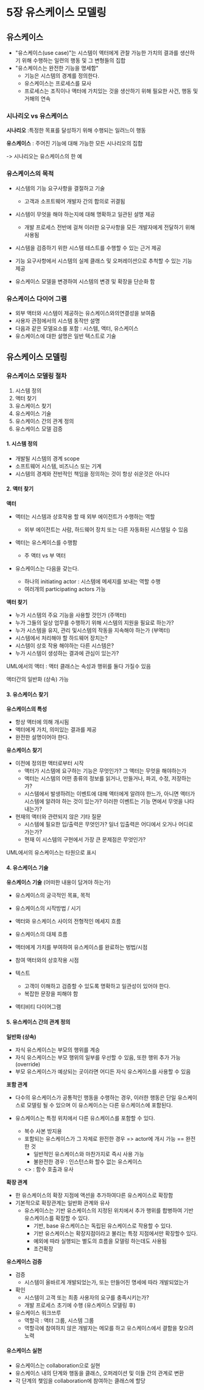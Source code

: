 # 5장 유스케이스 모델링



## 유스케이스

- "유스케이스(use case)"는 시스템이 액터에게 관찰 가능한 가치의 결과를 생산하기 위해 수행하는 일련의 행동 및 그 변형들의 집합
- "유스케이스는 완전한 기능을 명세함"
  - 기능은 시스템의 경계를 정의한다.
  - 유스케이스는 프로세스를 묘사
  - 프로세스는 조직이나 액터에 가치있는 것을 생산하기 위해 필요한 사건, 행동 및 거해의 연속



### 시나리오 vs 유스케이스

**시나리오** :특정한 목표를 달성하기 위해 수행되는 일려느이 행동

**유스케이스** : 주어진 기능에 대해 가능한 모든 시나리오의 집합

-> 시나리오는 유스케이스의 한 예



### 유스케이스의 목적

- 시스템의 기능 요구사항을 결절하고 기술
  - 고객과 소프트웨어 개발자 간의 합의로 귀결됨

- 시스템이 무엇을 해야 하는지에 대해 명확하고 일관된 설명 제공
  - 개발 프로세스 전반에 걸쳐 이러한 요구사항을 모든 개발자에게 전달하기 위해 사용됨
- 시스템을 검증하기 위한 시스템 테스트를 수행할 수 있는 근거 제공
- 기능 요구사항에서 시스템의 실제 클래스 및 오퍼레이션으로 추척할 수 있는 기능 제공
- 유스케이스 모델을 변경하여 시스템의 변경 및 확장을 단순화 함



### 유스케이스 다이어 그램

- 외부 액터와 시스템이 제공하는 유스케이스와의연결성을 보여줌
- 사용자 관점에서의 시스템 동작만 설명
- 다음과 같은 모델요소를 포함 : 시스템, 액터, 유스케이스
- 유스케이스에 대한 설명은 일반 텍스트로 기술



## 유스케이스 모델링

### 유스케이스 모델링 절차

1. 시스템 정의
2. 액터 찾기
3. 유스케이스 찾기
4. 유스케이스 기술
5. 유스케이스 간의 관계 정의
6. 유스케이스 모델 검증



#### 1. 시스템 정의

- 개발될 시스템의 경계 scope
- 소프트웨어 시스템, 비즈니스 또는 기계
- 시스템의 경계와 전반적인 책임을 정의하는 것이 항상 쉬운것은 아니다



#### 2. 액터 찾기

**액터**

- 액터는 시스템과 상호작용 할 때 외부 에이전트가 수행하는 역할
  - 외부 에이전트는 사람, 하드웨어 장치 또는 다른 자동화된 시스템일 수 있음
- 액터는 유스케이스를 수행함
  - 주 액터 vs 부 액터

- 유스케이스는 다음을 갖는다. 
  - 하나의 initiating actor : 시스템에 메세지를 보내는 역할 수행
  - 여러개의 participating actors 가능



**액터 찾기**

- 누가 시스템의 주요 기능을 사용할 것인가 (주액터)
- 누가 그들의 일상 업무를 수행하기 위해 시스템의 지원을 필요로 하는가?
- 누가 시스템을 유지, 관리 및시스템의 작동을 지속해야 하는가 (부액터)
- 시스템에서 처리해야 할 하드웨어 장치는?
- 시스템이 상호 작용 해야하는 다른 시스템은?
- 누가 시스템이 생성하는 결과에 관심이 있는가?



UML에서의 액터 : 액터 클래스는 속성과 행위를 둘다 가질수 있음

액터간의 일반화 (상속) 가능



#### 3. 유스케이스 찾기

**유스케이스의 특성**

- 항상 액터에 의해 개시됨
- 액터에게 가치, 의미있는 결과를 제공
- 완전한 설명이어야 한다. 



**유스케이스 찾기**

- 이전에 정의한 액터로부터 시작
  - 액터가 시스템에 요구하는 기능은 무엇인가? 그 액터는 무엇을 해야하는가
  - 액터는 시스템의 어떤 종류의 정보를 읽거나, 만들거나, 파괴, 수정, 저장하는가?
  - 시스템에서 발생하려는 이벤트에 대해 액터에게 알려야 한느가, 아니면 액터가 시스템에 알려야 하는 것이 있는가? 이러한 이벤트는 기능 면에서 무엇을 나타내는가?
- 현재의 액터와 관련되지 않은 기타 질문
  - 시스템에 필요한 입/출력은 무엇인가? 일너 입출력은 어디에서 오거나 어디로 가는가?
  - 현재 이 시스템의 구현에서 가장 큰 문제점은 무엇인가?



UML에서의 유스케이스는 타원으로 표시



#### 4. 유스케이스 기술

**유스케이스 기술** (어떠한 내용이 담겨야 하는가)

- 유스케이스의 궁극적인 목표, 목적
- 유스케이스의 시작방법 / 시기

- 액터와 유스케이스 사이의 전형적인 메세지 흐름
- 유스케이스의 대체 흐름
- 액터에게 가치를 부여하여 유스케이스를 완료하는 벙법/시점
- 참여 액터와의 상호작용 시점
- 텍스트
  - 고객이 이해하고 검증할 수 있도록 명확하고 일관성이 있어야 한다. 
  - 복잡한 문장을 피해야 함
- 액티비티 다이어그램



#### 5. 유스케이스 간의 관계 정의

**일반화 (상속)**

- 자식 유스케이스는 부모의 행위를 계승
- 자식 유스케이스는 부모 행위의 일부를 우선할 수 있음, 또한 행위 추가 가능(override)
- 부모 유스케이스가 예상되는 곳이라면 어디든 자식  유스케이스를 사용할 수 있음



**포함 관계**

- 다수의 유스케이스가 공통적인 행동을 수행하는 경우, 이러한 행동은 단일 유스케이스로 모델링 될 수 있으며 이 유스케이스는 다른 유스케이스에 포함된다. 

- 유스케이스는 특정 위치에서 다른 유스케이스를 포함할 수 있다.

  - 복수 사본 방지용
  - 포함되는 유스케이스가 그 자체로 완전한 경우 => actor에 개시 가능 == 완전한 것
    - 일반적인 유스케이스와 마찬가지로 즉시 사용 가능
    - 불완전한 경우 : 인스턴스화 할수 없는 유스케이스
  - <<include>> : 함수 호출과 유사

  

**확장 관계**

- 한 유스케이스의 확장 지점에 액션을 추가하여다른 유스케이스로 확장함
- 기본적으로 확장관계는 일반화 관계와 유사
  - 유스케이스는 기반 유스케이스의 지정된 위치에서 추가 행위를 합병하여 기반 유스케이스를 확장할 수 있다.
    - 기반, base 유스케이스는 독립된 유스케이스로 작용할 수 있다. 
    - 기반 유스케이스는 확장지점이라고 불리는 특정 지점에서만 확장할수 있다. 
    - 예외에 따라 실행되는 별도의 흐름을 모델링 하는데도 사용됨
    - 조건확장



**유스케이스 검증**

- 검증
  - 시스템이 올바르게 개발되었는가, 또는 만들어진 명세에 따라 개발되었는가
- 확인
  - 시스템이 고객 또는 최종 사용자의 요구를 충족시키는가?
  - 개발 프로세스 초기에 수행 (유스케이스 모델링 후)
- 유스케이스 워크쓰루
  - 역할극 : 액터 그룹, 시스템 그룹
  - 역할극에 참여하지 않은 개발자는 메모를 하고 유스케이스에서 결함을 찾으려 노력



#### 유스케이스 실현

- 유스케이스는 collaboration으로 실현
- 유스케이스 내의 단계와 행동을 클래스, 오퍼레이션 및 이들 간의 관계로 변환
- 각 단계의 챚임을 collaboration에 참여하는 클래스에 할당





















